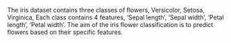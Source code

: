The iris dataset contains three classes of flowers, Versicolor, Setosa, Virginica, 
Each class contains 4 features, ‘Sepal length’, ‘Sepal width’, ‘Petal length’, ‘Petal width’. 
The aim of the iris flower classification is to predict flowers based on their specific features.
